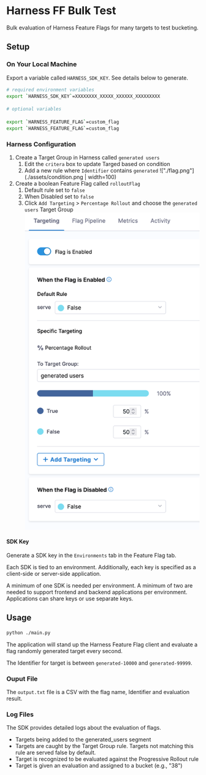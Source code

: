 # Harness FF Bulk Test

Bulk evaluation of Harness Feature Flags for many targets to test bucketing.

## Setup

### On Your Local Machine

Export a variable called `HARNESS_SDK_KEY`. See details below to generate.

```bash
# required environment variables
export `HARNESS_SDK_KEY`=XXXXXXXX_XXXXX_XXXXXX_XXXXXXXXX

# optional variables

export `HARNESS_FEATURE_FLAG`=custom_flag
export `HARNESS_FEATURE_FLAG`=custom_flag

```

### Harness Configuration

1. Create a Target Group in Harness called `generated users`
   1. Edit the `critera` box to update Targed based on condition
   1. Add a new rule where `Identifier` contains `generated`
      !["./flag.png"](./assets/condition.png | width=100)
1. Create a boolean Feature Flag called `rolloutFlag`
   1. Default rule set to `false`
   1. When Disabled set to `false`
   1. Click `Add Targeting` > `Percentage Rollout` and choose the `generated users` Target Group
      ![](./assets/flag.png)

#### SDK Key

Generate a SDK key in the `Environments` tab in the Feature Flag tab.

Each SDK is tied to an environment. Additionally, each key is specified as a client-side or server-side application.

A minimum of one SDK is needed per environment. A minimum of two are needed to support frontend and backend applications per environment. Applications can share keys or use separate keys.

## Usage

```bash
python ./main.py
```

The application will stand up the Harness Feature Flag client and evaluate a flag randomly generated target every second.

The Identifier for target is between `generated-10000` and `generated-99999`.

### Ouput File

The `output.txt` file is a CSV with the flag name, Identifier and evaluation result.

### Log Files

The SDK provides detailed logs about the evaluation of flags.

- Targets being added to the generated_users segment
- Targets are caught by the Target Group rule. Targets not matching this rule are served false by default.
- Target is recognized to be evaluated against the Progressive Rollout rule
- Target is given an evaluation and assigned to a bucket (e.g., "38")
